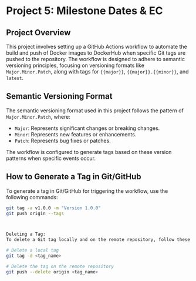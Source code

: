 # Project 5: Milestone Dates & EC

## Project Overview

This project involves setting up a GitHub Actions workflow to automate the build and push of Docker images to DockerHub when specific Git tags are pushed to the repository. The workflow is designed to adhere to semantic versioning principles, focusing on versioning formats like `Major.Minor.Patch`, along with tags for `{{major}}`, `{{major}}.{{minor}}`, and `latest`.

## Semantic Versioning Format

The semantic versioning format used in this project follows the pattern of `Major.Minor.Patch`, where:
- `Major`: Represents significant changes or breaking changes.
- `Minor`: Represents new features or enhancements.
- `Patch`: Represents bug fixes or patches.

The workflow is configured to generate tags based on these version patterns when specific events occur.

## How to Generate a Tag in Git/GitHub

To generate a tag in Git/GitHub for triggering the workflow, use the following commands:

```bash
git tag -a v1.0.0 -m "Version 1.0.0"
git push origin --tags



Deleting a Tag:
To delete a Git tag locally and on the remote repository, follow these steps:

# Delete a local tag
git tag -d <tag_name>

# Delete the tag on the remote repository
git push --delete origin <tag_name>
 
